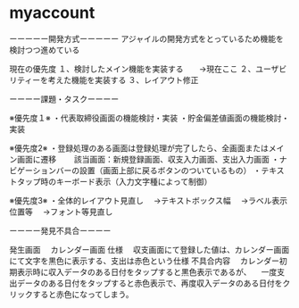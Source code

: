 # myaccount


ーーーーー開発方式ーーーーー
アジャイルの開発方式をとっているため機能を検討つつ進めている

現在の優先度
１、検討したメイン機能を実装する　　→現在ここ
２、ユーザビリティーを考えた機能を実装する
３、レイアウト修正

ーーーー課題・タスクーーーー

※優先度１※
・代表取締役画面の機能検討・実装
・貯金偏差値画面の機能検討・実装

※優先度2※
・登録処理のある画面は登録処理が完了したら、全画面またはメイン画面に遷移
　　該当画面：新規登録画面、収支入力画面、支出入力画面
・ナビゲーションバーの設置（画面上部に戻るボタンのついているもの）
・テキストタップ時のキーボード表示（入力文字種によって制御）

※優先度3※
・全体的レイアウト見直し
　→テキストボックス幅
　→ラベル表示位置等
　→フォント等見直し


ーーーー発見不具合ーーーー

発生画面
　カレンダー画面
仕様
　収支画面にて登録した値は、カレンダー画面にて文字を黒色に表示する、支出は赤色という仕様
不具合内容
　カレンダー初期表示時に収入データのある日付をタップすると黒色表示であるが、
　一度支出データのある日付をタップすると赤色表示で、再度収入データのある日付をクリックすると赤色になってしまう。

